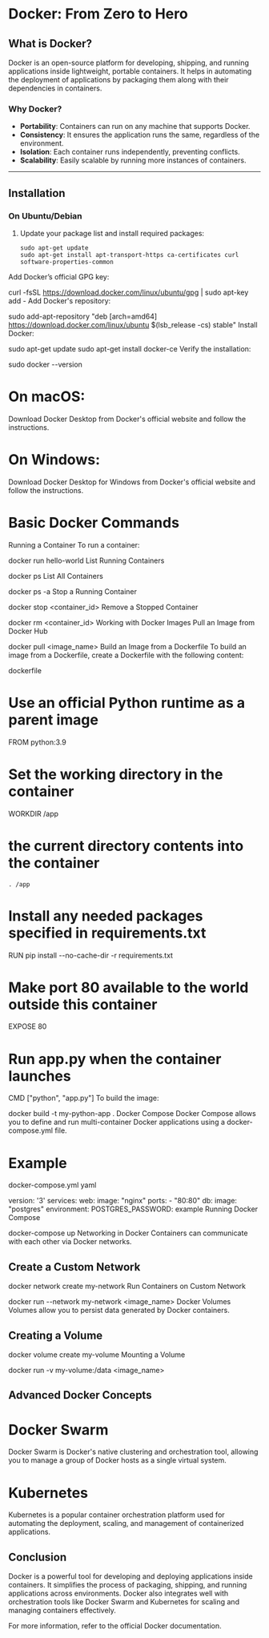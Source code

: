 # Docker: From Zero to Hero

## What is Docker?
Docker is an open-source platform for developing, shipping, and running applications inside lightweight, portable containers. It helps in automating the deployment of applications by packaging them along with their dependencies in containers.

### Why Docker?
- **Portability**: Containers can run on any machine that supports Docker.
- **Consistency**: It ensures the application runs the same, regardless of the environment.
- **Isolation**: Each container runs independently, preventing conflicts.
- **Scalability**: Easily scalable by running more instances of containers.

---

## Installation

### On Ubuntu/Debian
1. Update your package list and install required packages:
   ```   
   sudo apt-get update
   sudo apt-get install apt-transport-https ca-certificates curl software-properties-common
Add Docker’s official GPG key:


curl -fsSL https://download.docker.com/linux/ubuntu/gpg | sudo apt-key add -
Add Docker's repository:


sudo add-apt-repository "deb [arch=amd64] https://download.docker.com/linux/ubuntu $(lsb_release -cs) stable"
Install Docker:


sudo apt-get update
sudo apt-get install docker-ce
Verify the installation:


sudo docker --version

# On macOS:
Download Docker Desktop from Docker's official website and follow the instructions.

# On Windows:
Download Docker Desktop for Windows from Docker's official website and follow the instructions.

# Basic Docker Commands
Running a Container
To run a container:


docker run hello-world
List Running Containers

docker ps
List All Containers
   
   
   
docker ps -a
Stop a Running Container
   
   
   
docker stop <container_id>
Remove a Stopped Container
   
   
   
docker rm <container_id>
Working with Docker Images
Pull an Image from Docker Hub
   
   
   
docker pull <image_name>
Build an Image from a Dockerfile
To build an image from a Dockerfile, create a Dockerfile with the following content:

dockerfile
   
   
# Use an official Python runtime as a parent image
FROM python:3.9

# Set the working directory in the container
WORKDIR /app

#     the current directory contents into the container
    . /app

# Install any needed packages specified in requirements.txt
RUN pip install --no-cache-dir -r requirements.txt

# Make port 80 available to the world outside this container
EXPOSE 80

# Run app.py when the container launches
CMD ["python", "app.py"]
To build the image:

   
   
   
docker build -t my-python-app .
Docker Compose
Docker Compose allows you to define and run multi-container Docker applications using a docker-compose.yml file.

# Example 
docker-compose.yml
yaml
   
   
version: '3'
services:
  web:
    image: "nginx"
    ports:
      - "80:80"
  db:
    image: "postgres"
    environment:
      POSTGRES_PASSWORD: example
Running Docker Compose
   
   
   
docker-compose up
Networking in Docker
Containers can communicate with each other via Docker networks.

## Create a Custom Network
   
   
   
docker network create my-network
Run Containers on Custom Network
   
   
   
docker run --network my-network <image_name>
Docker Volumes
Volumes allow you to persist data generated by Docker containers.

## Creating a Volume
   
   
   
docker volume create my-volume
Mounting a Volume
   
   
   
docker run -v my-volume:/data <image_name>

## Advanced Docker Concepts


# Docker Swarm
Docker Swarm is Docker's native clustering and orchestration tool, allowing you to manage a group of Docker hosts as a single virtual system.

# Kubernetes
Kubernetes is a popular container orchestration platform used for automating the deployment, scaling, and management of containerized applications.

## Conclusion
Docker is a powerful tool for developing and deploying applications inside containers. It simplifies the process of packaging, shipping, and running applications across environments. Docker also integrates well with orchestration tools like Docker Swarm and Kubernetes for scaling and managing containers effectively.

For more information, refer to the official Docker documentation.


